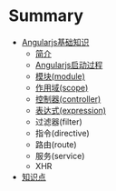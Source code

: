 # Summary

* [Angularjs基础知识](angularjs_part1.md)
   * [简介](angularjs_part1_intro.md)
   * [Angularjs启动过程](angularjs_part1_start.md)
   * [模块(module)](angularjs_part1_module.md)
   * [作用域(scope)](angularjs_part1_scope.md)
   * [控制器(controller)](angularjs_part1_controller.md)
   * [表达式(expression)](angularjs_part1_expression.md)
   * 过滤器(filter)
   * 指令(directive)
   * 路由(route)
   * 服务(service)
   * XHR
* [知识点](README.md)

